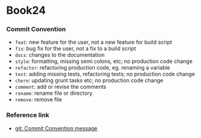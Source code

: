 # Book24





### Commit Convention

- `feat`: new feature for the user, not a new feature for build script
- `fix`: bug fix for the user, not a fix to a build script
- `docs`: changes to the documentation
- `style`: formatting, missing semi colons, etc; no production code change
- `refactor`: refactoring production code, eg. renaming a variable
- `test`: adding missing tests, refactoring tests; no production code change
- `chore`: updating grunt tasks etc; no production code change
- `comment`: add or revise the comments
- `rename`: rename file or directory
- `remove`: remove file



### Reference link

* [git: Commit Convention message](https://www.conventionalcommits.org/en/v1.0.0/)